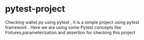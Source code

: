 # pytest-project
Checking wallet.py using pytest ,
It is a simple project using pytest framework . Here we are using some Pytest concepts like Fixtures,parameterization and assertion for checking this project


